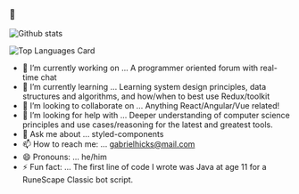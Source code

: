 ### 👋

![Github stats](https://github-readme-stats.vercel.app/api?username=gabrielhicks&theme=vue&show_icons=true&count_private=true)

![Top Languages Card](https://github-readme-stats.vercel.app/api/top-langs/?username=gabrielhicks&layout=compact)

- 🔭 I’m currently working on ...
A programmer oriented forum with real-time chat 
- 🌱 I’m currently learning ...
Learning system design principles, data structures and algorithms, and how/when to best use Redux/toolkit
- 👯 I’m looking to collaborate on ...
Anything React/Angular/Vue related!
- 🤔 I’m looking for help with ...
Deeper understanding of computer science principles and use cases/reasoning for the latest and greatest tools.
- 💬 Ask me about ...
styled-components
- 📫 How to reach me: ...
gabrielhicks@mail.com
- 😄 Pronouns: ...
he/him
- ⚡ Fun fact: ...
The first line of code I wrote was Java at age 11 for a RuneScape Classic bot script.

